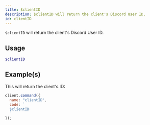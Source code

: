 ```yaml
---
title: $clientID
description: $clientID will return the client's Discord User ID.
id: clientID
---
```


`$clientID` will return the client's Discord User ID.

## Usage

```php
$clientID
```

## Example(s)

This will return the client's ID:

```javascript
client.command({
  name: "clientID",
  code: `
  $clientID
  `
});
```
